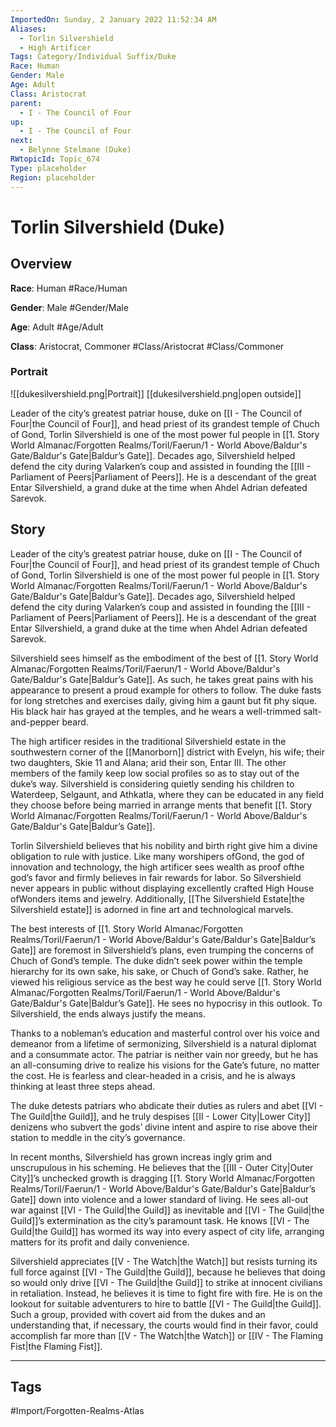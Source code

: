 ```yaml
---
ImportedOn: Sunday, 2 January 2022 11:52:34 AM
Aliases:
  - Torlin Silvershield
  - High Artificer
Tags: Category/Individual Suffix/Duke
Race: Human
Gender: Male
Age: Adult
Class: Aristocrat
parent:
  - I - The Council of Four
up:
  - I - The Council of Four
next:
  - Belynne Stelmane (Duke)
RWtopicId: Topic_674
Type: placeholder
Region: placeholder
---
```

# Torlin Silvershield (Duke)
## Overview
**Race**: Human
#Race/Human

**Gender**: Male
#Gender/Male

**Age**: Adult
#Age/Adult

**Class**: Aristocrat, Commoner
#Class/Aristocrat #Class/Commoner

### Portrait
![[dukesilvershield.png|Portrait]]
[[dukesilvershield.png|open outside]]

Leader of the city’s greatest patriar house, duke on [[I - The Council of Four|the Council of Four]], and head priest of its grandest temple of Chuch of Gond, Torlin Silvershield is one of the most power ful people in [[1. Story World Almanac/Forgotten Realms/Toril/Faerun/1 - World Above/Baldur's Gate/Baldur's Gate|Baldur’s Gate]]. Decades ago, Silvershield helped defend the city during Valarken’s coup and assisted in founding the [[III - Parliament of Peers|Parliament of Peers]]. He is a descendant of the great Entar Silvershield, a grand duke at the time when Ahdel Adrian defeated Sarevok.

## Story
Leader of the city’s greatest patriar house, duke on [[I - The Council of Four|the Council of Four]], and head priest of its grandest temple of Chuch of Gond, Torlin Silvershield is one of the most power ful people in [[1. Story World Almanac/Forgotten Realms/Toril/Faerun/1 - World Above/Baldur's Gate/Baldur's Gate|Baldur’s Gate]]. Decades ago, Silvershield helped defend the city during Valarken’s coup and assisted in founding the [[III - Parliament of Peers|Parliament of Peers]]. He is a descendant of the great Entar Silvershield, a grand duke at the time when Ahdel Adrian defeated Sarevok.

Silvershield sees himself as the embodiment of the best of [[1. Story World Almanac/Forgotten Realms/Toril/Faerun/1 - World Above/Baldur's Gate/Baldur's Gate|Baldur’s Gate]]. As such, he takes great pains with his appearance to present a proud example for others to follow. The duke fasts for long stretches and exercises daily, giving him a gaunt but fit phy sique. His black hair has grayed at the temples, and he wears a well-trimmed salt-and-pepper beard.

The high artificer resides in the traditional Silvershield estate in the southwestern corner of the [[Manorborn]] district with Evelyn, his wife; their two daughters, Skie 11 and Alana; arid their son, Entar III. The other members of the family keep low social profiles so as to stay out of the duke’s way. Silvershield is considering quietly sending his children to Waterdeep, Selgaunt, and Athkatla, where they can be educated in any field they choose before being married in arrange ments that benefit [[1. Story World Almanac/Forgotten Realms/Toril/Faerun/1 - World Above/Baldur's Gate/Baldur's Gate|Baldur’s Gate]].

Torlin Silvershield believes that his nobility and birth right give him a divine obligation to rule with justice. Like many worshipers ofGond, the god of innovation and technology, the high artificer sees wealth as proof ofthe god’s favor and firmly believes in fair rewards for labor. So Silvershield never appears in public without displaying excellently crafted High House ofWonders items and jewelry. Additionally, [[The Silvershield Estate|the Silvershield estate]] is adorned in fine art and technological marvels.

The best interests of [[1. Story World Almanac/Forgotten Realms/Toril/Faerun/1 - World Above/Baldur's Gate/Baldur's Gate|Baldur’s Gate]] are foremost in Silvershield’s plans, even trumping the concerns of Chuch of Gond’s temple. The duke didn’t seek power within the temple hierarchy for its own sake, his sake, or Chuch of Gond’s sake. Rather, he viewed his religious service as the best way he could serve [[1. Story World Almanac/Forgotten Realms/Toril/Faerun/1 - World Above/Baldur's Gate/Baldur's Gate|Baldur’s Gate]]. He sees no hypocrisy in this outlook. To Silvershield, the ends always justify the means.

Thanks to a nobleman’s education and masterful control over his voice and demeanor from a lifetime of sermonizing, Silvershield is a natural diplomat and a consummate actor. The patriar is neither vain nor greedy, but he has an all-consuming drive to realize his visions for the Gate’s future, no matter the cost. He is fearless and clear-headed in a crisis, and he is always thinking at least three steps ahead.

The duke detests patriars who abdicate their duties as rulers and abet [[VI - The Guild|the Guild]], and he truly despises [[II - Lower City|Lower City]] denizens who subvert the gods’ divine intent and aspire to rise above their station to meddle in the city’s governance.

In recent months, Silvershield has grown increas ingly grim and unscrupulous in his scheming. He believes that the [[III - Outer City|Outer City]]’s unchecked growth is dragging [[1. Story World Almanac/Forgotten Realms/Toril/Faerun/1 - World Above/Baldur's Gate/Baldur's Gate|Baldur’s Gate]] down into violence and a lower standard of living. He sees all-out war against [[VI - The Guild|the Guild]] as inevitable and [[VI - The Guild|the Guild]]’s extermination as the city’s paramount task. He knows [[VI - The Guild|the Guild]] has wormed its way into every aspect of city life, arranging matters for its profit and daily convenience.

Silvershield appreciates [[V - The Watch|the Watch]] but resists turning its full force against [[VI - The Guild|the Guild]], because he believes that doing so would only drive [[VI - The Guild|the Guild]] to strike at innocent civilians in retaliation. Instead, he believes it is time to fight fire with fire. He is on the lookout for suitable adventurers to hire to battle [[VI - The Guild|the Guild]]. Such a group, provided with covert aid from the dukes and an understanding that, if necessary, the courts would find in their favor, could accomplish far more than [[V - The Watch|the Watch]] or [[IV - The Flaming Fist|the Flaming Fist]].


---
## Tags
#Import/Forgotten-Realms-Atlas

